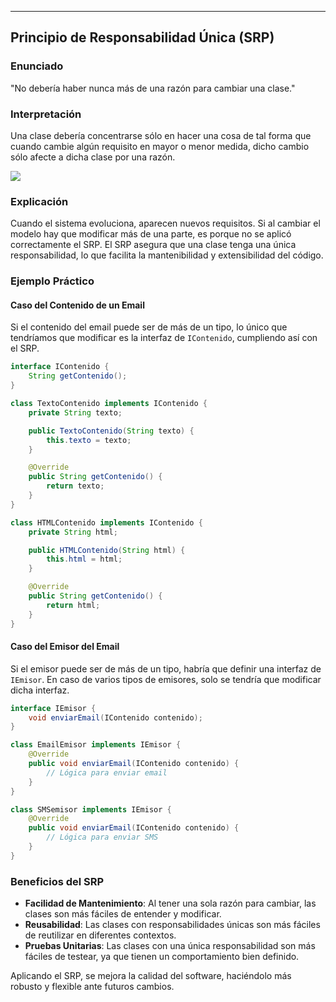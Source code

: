 
---

## Principio de Responsabilidad Única (SRP)

### Enunciado
"No debería haber nunca más de una razón para cambiar una clase."

### Interpretación
Una clase debería concentrarse sólo en hacer una cosa de tal forma que cuando cambie algún requisito en mayor o menor medida, dicho cambio sólo afecte a dicha clase por una razón.

![](https://lh7-us.googleusercontent.com/docsz/AD_4nXeD4SAduEEhgbXjDAndj9DKSeLpjeIjcKJoR9J0LOvhoIA0MBzAIc0Hh_BNBlssl-4GgYVXnHB6ROurrcrJz3tPam0SSg0ZyN7y0ggGd0BvQIjOA_8oVLARWEGwZjFkSi4aIO8TpM8_Lph5B-nlpVdfUb0N?key=VReuh94fGGpJZLGsXsGdUQ)
### Explicación
Cuando el sistema evoluciona, aparecen nuevos requisitos. Si al cambiar el modelo hay que modificar más de una parte, es porque no se aplicó correctamente el SRP. El SRP asegura que una clase tenga una única responsabilidad, lo que facilita la mantenibilidad y extensibilidad del código.

### Ejemplo Práctico

#### Caso del Contenido de un Email
Si el contenido del email puede ser de más de un tipo, lo único que tendríamos que modificar es la interfaz de `IContenido`, cumpliendo así con el SRP.

```java
interface IContenido {
    String getContenido();
}

class TextoContenido implements IContenido {
    private String texto;

    public TextoContenido(String texto) {
        this.texto = texto;
    }

    @Override
    public String getContenido() {
        return texto;
    }
}

class HTMLContenido implements IContenido {
    private String html;

    public HTMLContenido(String html) {
        this.html = html;
    }

    @Override
    public String getContenido() {
        return html;
    }
}
```

#### Caso del Emisor del Email
Si el emisor puede ser de más de un tipo, habría que definir una interfaz de `IEmisor`. En caso de varios tipos de emisores, solo se tendría que modificar dicha interfaz.

```java
interface IEmisor {
    void enviarEmail(IContenido contenido);
}

class EmailEmisor implements IEmisor {
    @Override
    public void enviarEmail(IContenido contenido) {
        // Lógica para enviar email
    }
}

class SMSemisor implements IEmisor {
    @Override
    public void enviarEmail(IContenido contenido) {
        // Lógica para enviar SMS
    }
}
```

### Beneficios del SRP
- **Facilidad de Mantenimiento**: Al tener una sola razón para cambiar, las clases son más fáciles de entender y modificar.
- **Reusabilidad**: Las clases con responsabilidades únicas son más fáciles de reutilizar en diferentes contextos.
- **Pruebas Unitarias**: Las clases con una única responsabilidad son más fáciles de testear, ya que tienen un comportamiento bien definido.

Aplicando el SRP, se mejora la calidad del software, haciéndolo más robusto y flexible ante futuros cambios.

